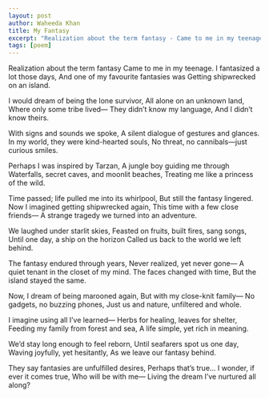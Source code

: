 ```yaml
---
layout: post
author: Waheeda Khan
title: My Fantasy
excerpt: "Realization about the term fantasy - Came to me in my teenage. - I fantasized a lot..."
tags: [poem]
---
```


Realization about the term fantasy
Came to me in my teenage.
I fantasized a lot those days,
And one of my favourite fantasies was
Getting shipwrecked on an island.

I would dream of being the lone survivor,
All alone on an unknown land,
Where only some tribe lived—
They didn’t know my language,
And I didn’t know theirs.

With signs and sounds we spoke,
A silent dialogue of gestures and glances.
In my world, they were kind-hearted souls,
No threat, no cannibals—just curious smiles.

Perhaps I was inspired by Tarzan,
A jungle boy guiding me through
Waterfalls, secret caves, and moonlit beaches,
Treating me like a princess of the wild.

Time passed; life pulled me into its whirlpool,
But still the fantasy lingered.
Now I imagined getting shipwrecked again,
This time with a few close friends—
A strange tragedy we turned into an adventure.

We laughed under starlit skies,
Feasted on fruits, built fires, sang songs,
Until one day, a ship on the horizon
Called us back to the world we left behind.

The fantasy endured through years,
Never realized, yet never gone—
A quiet tenant in the closet of my mind.
The faces changed with time,
But the island stayed the same.

Now, I dream of being marooned again,
But with my close-knit family—
No gadgets, no buzzing phones,
Just us and nature, unfiltered and whole.

I imagine using all I’ve learned—
Herbs for healing, leaves for shelter,
Feeding my family from forest and sea,
A life simple, yet rich in meaning.

We’d stay long enough to feel reborn,
Until seafarers spot us one day,
Waving joyfully, yet hesitantly,
As we leave our fantasy behind.

They say fantasies are unfulfilled desires,
Perhaps that’s true…
I wonder, if ever it comes true,
Who will be with me—
Living the dream I’ve nurtured all along?